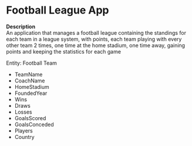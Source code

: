 # Football League App

**Description** <br />
An application that manages a football league containing the standings for each team in a league system, with points, each team playing with every other team 2 times,
one time at the home stadium, one time away, gaining points and keeping the statistics for each game

Entity: Football Team
* TeamName
* CoachName
* HomeStadium
* FoundedYear
* Wins
* Draws
* Losses
* GoalsScored
* GoalsConceded
* Players
* Country
